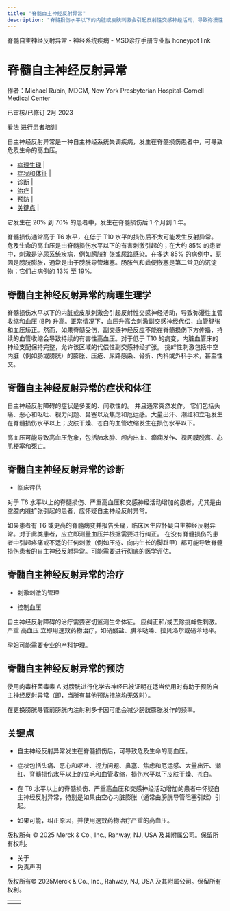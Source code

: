 ```yaml
---
title: "脊髓自主神经反射异常"
description: "脊髓损伤水平以下的内脏或皮肤刺激会引起反射性交感神经活动，导致弥漫性血管收缩和血压 (BP) 升高。正常情况下，血压升高会刺激副交感神经代偿，血管舒张和血压矫正。然而，如果脊髓受伤，副交感神经反应不能在脊髓损伤下方传播，持续的血管收缩会导致持续的有害性高血压。对于低于 T10 的病变，内脏血管床的神经支配保持完整，允许该区域的代偿性副交感神经扩张。 挑衅性刺激包括中空内脏（例如肠或膀胱）的膨胀、压疮、尿路感染、骨折、内科或外科手术，甚至性交。"
---
```


﻿脊髓自主神经反射异常 \- 神经系统疾病 \- MSD诊疗手册专业版 honeypot link

# 脊髓自主神经反射异常

作者：Michael Rubin, MDCM, New York Presbyterian Hospital-Cornell Medical Center

已审核/已修订 2月 2023

看法 进行患者培训

自主神经反射异常是一种自主神经系统失调疾病，发生在脊髓损伤患者中，可导致危及生命的高血压。

- [病理生理](#病理生理_v53774137_zh) \|
- [症状和体征](#症状和体征_v53774140_zh) \|
- [诊断](#诊断_v53774144_zh) \|
- [治疗](#治疗_v53774151_zh) \|
- [预防](#预防_v53774161_zh) \|
- [关键点](#关键点_v53774165_zh) \|

它发生在 20% 到 70% 的患者中，发生在脊髓损伤后 1 个月到 1 年。

脊髓损伤通常高于 T6 水平，在低于 T10 水平的损伤后不太可能发生反射异常。危及生命的高血压是由脊髓损伤水平以下的有害刺激引起的；在大约 85% 的患者中，刺激是泌尿系统疾病，例如膀胱扩张或尿路感染。在多达 85% 的病例中，原因是膀胱膨胀，通常是由于膀胱导管堵塞。肠胀气和粪便嵌塞是第二常见的沉淀物；它们占病例的 13% 至 19%。

## 脊髓自主神经反射异常的病理生理学

脊髓损伤水平以下的内脏或皮肤刺激会引起反射性交感神经活动，导致弥漫性血管收缩和血压 (BP) 升高。正常情况下，血压升高会刺激副交感神经代偿，血管舒张和血压矫正。然而，如果脊髓受伤，副交感神经反应不能在脊髓损伤下方传播，持续的血管收缩会导致持续的有害性高血压。对于低于 T10 的病变，内脏血管床的神经支配保持完整，允许该区域的代偿性副交感神经扩张。 挑衅性刺激包括中空内脏（例如肠或膀胱）的膨胀、压疮、尿路感染、骨折、内科或外科手术，甚至性交。

## 脊髓自主神经反射异常的症状和体征

自主神经反射障碍的症状是多变的、间歇性的。 并且通常突然发作。 它们包括头痛、恶心和呕吐、视力问题、鼻塞以及焦虑和厄运感。大量出汗、潮红和立毛发生在脊髓损伤水平以上；皮肤干燥、苍白的血管收缩发生在损伤水平以下。

高血压可能导致高血压危象，包括肺水肿、颅内出血、癫痫发作、视网膜脱离、心肌梗塞和死亡。

## 脊髓自主神经反射异常的诊断

- 临床评估


对于 T6 水平以上的脊髓损伤、严重高血压和交感神经活动增加的患者，尤其是由空腔内脏扩张引起的患者，应怀疑自主神经反射异常。

如果患者有 T6 或更高的脊髓病变并报告头痛，临床医生应怀疑自主神经反射异常。对于此类患者，应立即测量血压并根据需要进行纠正。 在没有脊髓损伤的患者中引起疼痛或不适的任何刺激（例如压疮、向内生长的脚趾甲）都可能导致脊髓损伤患者的自主神经反射异常。可能需要进行彻底的医学评估。

## 脊髓自主神经反射异常的治疗

- 刺激刺激的管理

- 控制血压


自主神经反射障碍的治疗需要密切监测生命体征。 应纠正和/或去除挑衅性刺激。严重 高血压 立即用速效药物治疗，如硝酸盐、肼苯哒嗪、拉贝洛尔或硝苯地平。

孕妇可能需要专业的产科护理。

## 脊髓自主神经反射异常的预防

使用肉毒杆菌毒素 A 对膀胱进行化学去神经已被证明在适当使用时有助于预防自主神经反射异常（即，当所有其他预防措施均无效时）。

在更换膀胱导管前膀胱内注射利多卡因可能会减少膀胱膨胀发作的频率。

## 关键点

- 自主神经反射异常发生在脊髓损伤后，可导致危及生命的高血压。

- 症状包括头痛、恶心和呕吐、视力问题、鼻塞、焦虑和厄运感、大量出汗、潮红、脊髓损伤水平以上的立毛和血管收缩，损伤水平以下皮肤干燥、苍白。

- 在 T6 水平以上的脊髓损伤、严重高血压和交感神经活动增加的患者中怀疑自主神经反射异常，特别是如果由空心内脏膨胀（通常由膀胱导管阻塞引起）引起。

- 如果可能，纠正原因，并使用速效药物治疗严重的高血压。




版权所有 © 2025
Merck & Co., Inc., Rahway, NJ, USA 及其附属公司。保留所有权利。

- 关于
- 免责声明

版权所有© 2025Merck & Co., Inc., Rahway, NJ, USA 及其附属公司。保留所有权利。

|     |     |
| --- | --- |
|  |  |